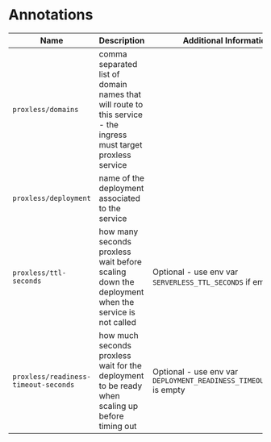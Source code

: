 # Annotations

Name | Description | Additional Information
--- | --- | ---
`proxless/domains` | comma separated list of domain names that will route to this service - the ingress must target proxless service |
`proxless/deployment` | name of the deployment associated to the service |
`proxless/ttl-seconds` | how many seconds proxless wait before scaling down the deployment when the service is not called | Optional - use env var `SERVERLESS_TTL_SECONDS` if empty
`proxless/readiness-timeout-seconds` | how much seconds proxless wait for the deployment to be ready when scaling up before timing out | Optional - use env var `DEPLOYMENT_READINESS_TIMEOUT_SECONDS` is empty